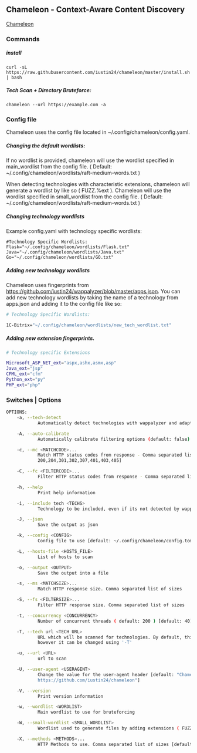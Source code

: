 ## Chameleon - Context-Aware Content Discovery

[Chameleon](https://github.com/iustin24/chameleon)

### Commands

##### install
```shell
curl -sL https://raw.githubusercontent.com/iustin24/chameleon/master/install.sh | bash
```
##### Tech Scan + Directory Bruteforce:
```shell
chameleon --url https://example.com -a
```

### Config file

Chameleon uses the config file located in ~/.config/chameleon/config.yaml.

##### Changing the default wordlists:

If no wordlist is provided, chameleon will use the wordlist specified in main_wordlist from the config file. ( Default: ~/.config/chameleon/wordlists/raft-medium-words.txt )

When detecting technologies with characteristic extensions, chameleon will generate a wordlist by like so ( FUZZ.%ext ). Chameleon will use the wordlist specified in small_wordlist from the config file. ( Default: ~/.config/chameleon/wordlists/raft-medium-words.txt )

##### Changing technology wordlists

Example config.yaml with technology specific wordlists:

```shell
#Technology Specific Wordlists:
Flask="~/.config/chameleon/wordlists/Flask.txt"
Java="~/.config/chameleon/wordlists/Java.txt"
Go="~/.config/chameleon/wordlists/GO.txt"
```

##### Adding new technology wordlists

Chameleon uses fingerprints from https://github.com/iustin24/wappalyzer/blob/master/apps.json. You can add new technology wordlists by taking the name of a technology from apps.json and adding it to the config file like so:
```bash
# Technology Specific Wordlists:

1C-Bitrix="~/.config/chameleon/wordlists/new_tech_wordlist.txt"
```
##### Adding new extension fingerprints.
```bash
# Technology specific Extensions

Microsoft_ASP_NET_ext="aspx,ashx,asmx,asp"
Java_ext="jsp"
CFML_ext="cfm"
Python_ext="py"
PHP_ext="php"
```

### Switches | Options

```bash
OPTIONS:
    -a, --tech-detect
            Automatically detect technologies with wappalyzer and adapt wordlist

    -A, --auto-calibrate
            Automatically calibrate filtering options (default: false)

    -c, --mc <MATCHCODE>...
            Match HTTP status codes from response - Comma separated list [default:
            200,204,301,302,307,401,403,405]

    -C, --fc <FILTERCODE>...
            Filter HTTP status codes from response - Comma separated list

    -h, --help
            Print help information

    -i, --include tech <TECHS>
            Technology to be included, even if its not detected by wappalyzer. ( -i PHP,IIS )

    -J, --json
            Save the output as json

    -k, --config <CONFIG>
            Config file to use [default: ~/.config/chameleon/config.toml]

    -L, --hosts-file <HOSTS_FILE>
            List of hosts to scan

    -o, --output <OUTPUT>
            Save the output into a file

    -s, --ms <MATCHSIZE>...
            Match HTTP response size. Comma separated list of sizes

    -S, --fs <FILTERSIZE>...
            Filter HTTP response size. Comma separated list of sizes

    -t, --concurrency <CONCURRENCY>
            Number of concurrent threads ( default: 200 ) [default: 40]

    -T, --tech url <TECH_URL>
            URL which will be scanned for technologies. By default, this is the same as '-u',
            however it can be changed using '-T'

    -u, --url <URL>
            url to scan

    -U, --user-agent <USERAGENT>
            Change the value for the user-agent header [default: "Chameleon /
            https://github.com/iustin24/chameleon"]

    -V, --version
            Print version information

    -w, --wordlist <WORDLIST>
            Main wordlist to use for bruteforcing

    -W, --small-wordlist <SMALL_WORDLIST>
            Wordlist used to generate files by adding extensions ( FUZZ.%ext )

    -X, --methods <METHODS>...
            HTTP Methods to use. Comma separated list of sizes [default: GET]
```

